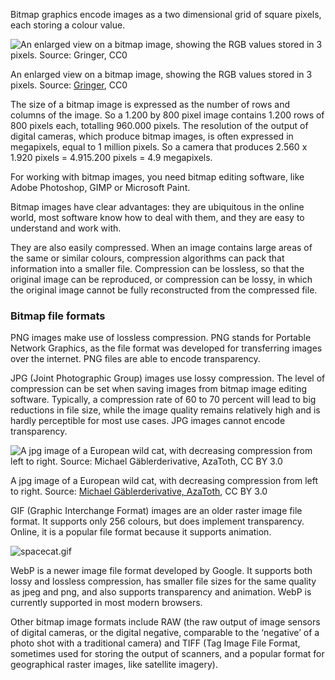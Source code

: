 Bitmap graphics encode images as a two dimensional grid of square pixels, each storing a colour value.

![An enlarged view on a bitmap image, showing the RGB values stored in 3 pixels. Source: [Gringer](https://commons.wikimedia.org/wiki/File:Rgb-raster-image.svg), CC0](File%20formats,%20dimensions%20and%20units%20d1757276a4214716bd793dd0f19ac95c/942px-Rgb-raster-image.svg.png)

An enlarged view on a bitmap image, showing the RGB values stored in 3 pixels. Source: [Gringer](https://commons.wikimedia.org/wiki/File:Rgb-raster-image.svg), CC0

The size of a bitmap image is expressed as the number of rows and columns of the image. So a 1.200 by 800 pixel image contains 1.200 rows of 800 pixels each, totalling 960.000 pixels. The resolution of the output of digital cameras, which produce bitmap images, is often expressed in megapixels, equal to 1 million pixels. So a camera that produces 2.560  x 1.920 pixels =  4.915.200 pixels = 4.9 megapixels.

For working with bitmap images, you need bitmap editing software, like Adobe Photoshop, GIMP or Microsoft Paint.

Bitmap images have clear advantages: they are ubiquitous in the online world, most software know how to deal with them, and they are easy to understand and work with.

They are also easily compressed. When an image contains large areas of the same or similar colours, compression algorithms can pack that information into a smaller file. Compression can be lossless, so that the original image can be reproduced, or compression can be lossy, in which the original image cannot be fully reconstructed from the compressed file.

### Bitmap file formats

PNG images make use of lossless compression. PNG stands for Portable Network Graphics, as the file format was developed for transferring images over the internet. PNG files are able to encode transparency.

JPG (Joint Photographic Group) images use lossy compression. The level of compression can be set when saving images from bitmap image editing software. Typically, a compression rate of 60 to 70 percent will lead to big reductions in file size, while the image quality remains relatively high and is hardly perceptible for most use cases. JPG images cannot encode transparency.

![A jpg image of a European wild cat, with decreasing compression from left to right. Source: [Michael Gäblerderivative, AzaToth](https://commons.wikimedia.org/wiki/File:Felis_silvestris_silvestris_small_gradual_decrease_of_quality.png), CC BY 3.0](File%20formats,%20dimensions%20and%20units%20d1757276a4214716bd793dd0f19ac95c/Felis_silvestris_silvestris_small_gradual_decrease_of_quality.png)

A jpg image of a European wild cat, with decreasing compression from left to right. Source: [Michael Gäblerderivative, AzaToth](https://commons.wikimedia.org/wiki/File:Felis_silvestris_silvestris_small_gradual_decrease_of_quality.png), CC BY 3.0

GIF (Graphic Interchange Format) images are an older raster image file format. It supports only 256 colours, but does implement transparency. Online, it is a popular file format because it supports animation.

![spacecat.gif](File%20formats,%20dimensions%20and%20units%20d1757276a4214716bd793dd0f19ac95c/spacecat.gif)

WebP is a newer image file format developed by Google. It supports both lossy and lossless compression, has smaller file sizes for the same quality as jpeg and png, and also supports transparency and animation. WebP is currently supported in most modern browsers.

Other bitmap image formats include RAW (the raw output of image sensors of digital cameras, or the digital negative, comparable to the ‘negative’ of a photo shot with a traditional camera) and TIFF (Tag Image File Format, sometimes used for storing the output of scanners, and a popular format for geographical raster images, like satellite imagery).